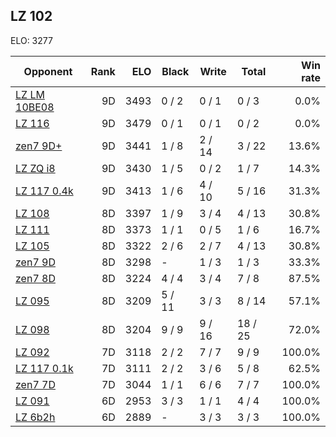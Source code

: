 ## LZ 102 ##

ELO: 3277

Opponent | Rank | ELO | Black | Write | Total | Win rate
---------|-----:|----:|-------|-------|-------|-------:
[LZ LM 10BE08](LZ%20LM%2010BE08.md) | 9D | 3493 | 0 / 2 | 0 / 1 | 0 / 3 | 0.0%
[LZ 116](LZ%20116.md) | 9D | 3479 | 0 / 1 | 0 / 1 | 0 / 2 | 0.0%
[zen7 9D+](zen7%209D+.md) | 9D | 3441 | 1 / 8 | 2 / 14 | 3 / 22 | 13.6%
[LZ ZQ i8](LZ%20ZQ%20i8.md) | 9D | 3430 | 1 / 5 | 0 / 2 | 1 / 7 | 14.3%
[LZ 117 0.4k](LZ%20117%200.4k.md) | 9D | 3413 | 1 / 6 | 4 / 10 | 5 / 16 | 31.3%
[LZ 108](LZ%20108.md) | 8D | 3397 | 1 / 9 | 3 / 4 | 4 / 13 | 30.8%
[LZ 111](LZ%20111.md) | 8D | 3373 | 1 / 1 | 0 / 5 | 1 / 6 | 16.7%
[LZ 105](LZ%20105.md) | 8D | 3322 | 2 / 6 | 2 / 7 | 4 / 13 | 30.8%
[zen7 9D](zen7%209D.md) | 8D | 3298 | - | 1 / 3 | 1 / 3 | 33.3%
[zen7 8D](zen7%208D.md) | 8D | 3224 | 4 / 4 | 3 / 4 | 7 / 8 | 87.5%
[LZ 095](LZ%20095.md) | 8D | 3209 | 5 / 11 | 3 / 3 | 8 / 14 | 57.1%
[LZ 098](LZ%20098.md) | 8D | 3204 | 9 / 9 | 9 / 16 | 18 / 25 | 72.0%
[LZ 092](LZ%20092.md) | 7D | 3118 | 2 / 2 | 7 / 7 | 9 / 9 | 100.0%
[LZ 117 0.1k](LZ%20117%200.1k.md) | 7D | 3111 | 2 / 2 | 3 / 6 | 5 / 8 | 62.5%
[zen7 7D](zen7%207D.md) | 7D | 3044 | 1 / 1 | 6 / 6 | 7 / 7 | 100.0%
[LZ 091](LZ%20091.md) | 6D | 2953 | 3 / 3 | 1 / 1 | 4 / 4 | 100.0%
[LZ 6b2h](LZ%206b2h.md) | 6D | 2889 | - | 3 / 3 | 3 / 3 | 100.0%
